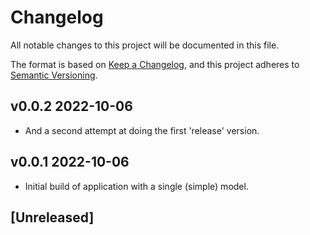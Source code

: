 # Changelog

All notable changes to this project will be documented in this file.

The format is based on [Keep a Changelog](https://keepachangelog.com/en/1.0.0/),
and this project adheres to [Semantic Versioning](https://semver.org/spec/v2.0.0.html).

## v0.0.2 2022-10-06

- And a second attempt at doing the first 'release' version.

## v0.0.1 2022-10-06

- Initial build of application with a single (simple) model.

## [Unreleased]
